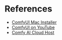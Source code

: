 # References

- [ComfyUI Mac Installer](https://github.com/rugovit/ComfyUI-Mac-Installer)
- [ComfyUI on YouTube](https://www.youtube.com/playlist?list=PLIF38owJLhR1EGDY4kOnsEnMyolZgza1x)
- [Comfy AI Cloud Host](https://comfyai.run/)
